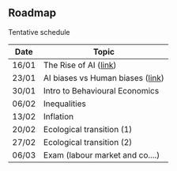 ## Roadmap

Tentative schedule

| Date  | Topic                                                      |
| ----- | ---------------------------------------------------------- |
| 16/01 | The Rise of AI ([link](./session_1/index.html))            |
| 23/01 | AI biases vs Human biases ([link](./session_2/index.html)) |
| 30/01 | Intro to Behavioural Economics                             |
| 06/02 | Inequalities                                               |
| 13/02 | Inflation                                                  |
| 20/02 | Ecological transition (1)                                  |
| 27/02 | Ecological transition (2)                                  |
| 06/03 | Exam (labour market and co....)                            |
